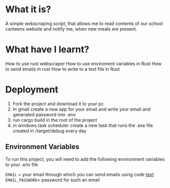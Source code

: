 # What it is?
A simple webscraping script, that allows me to read contents of our school
canteens website and notify me, when new meals are present.

# What have I learnt?
How to use rust webscraper
How to use enviroment variables in Rust
How to send emails in rust
How to write to a text file in Rust

# Deployment
1. Fork the project and download it to your pc
2. In gmail create a new app for your email and write your email and 
generated password into .env
3. run cargo build in the root of the project
4. in windows task scheduler create a new task that runs the .exe file created in /target/debug every day

## Environment Variables

To run this project, you will need to add the following environment variables to your .env file

`EMAIL` = your email through which you can send emails using code [text](https://www.youtube.com/watch?v=JRCJ6RtE3xU&t=599s&ab_channel=CoreySchafer)
`EMAIL_PASSWORD`= password for such an email
